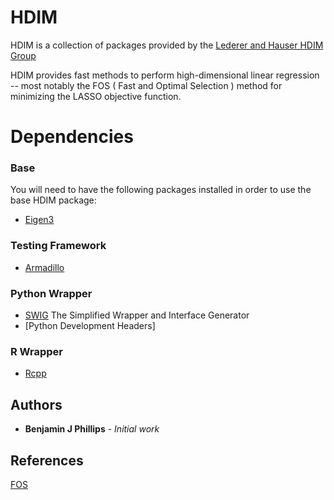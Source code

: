 # HDIM

HDIM is a collection of packages provided by the
[Lederer and Hauser HDIM Group]( https://lederer.stat.washington.edu/ )

HDIM provides fast methods to perform high-dimensional linear regression --
most notably the FOS ( Fast and Optimal Selection ) method for minimizing the
 LASSO objective function.

# Dependencies

### Base

You will need to have the following packages installed in order to use the base HDIM package:

* [Eigen3](http://eigen.tuxfamily.org/index.php?title=Main_Page)

### Testing Framework

* [Armadillo](http://arma.sourceforge.net/download.html)

### Python Wrapper

* [SWIG](http://www.swig.org/download.html) The Simplified Wrapper and Interface Generator
* [Python Development Headers]

### R Wrapper

* [Rcpp](https://cran.r-project.org/web/packages/Rcpp/index.html)

## Authors

* **Benjamin J Phillips** - *Initial work*

## References

[FOS](https://arxiv.org/abs/1609.07195)
